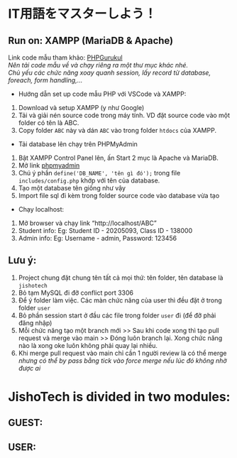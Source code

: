 # IT用語をマスターしよう！
## Run on: XAMPP (MariaDB & Apache)

Link code mẫu tham khảo: [PHPGurukul](https://phpgurukul.com/old-age-home-management-system-using-php-and-mysql/#google_vignette)
<br/>
*Nên tải code mẫu về và chạy riêng ra một thư mục khác nhé.* <br/>
*Chủ yếu các chức năng xoay quanh session, lấy record từ database, foreach, form handling,...*
<br/>
* Hướng dẫn set up code mẫu PHP với VSCode và XAMPP:
1. Download và setup XAMPP (y như Google)
2. Tải và giải nén source code trong máy tính. VD đặt source code vào một folder có tên là ABC.
3. Copy folder ```ABC``` này và dán ```ABC``` vào trong folder ```htdocs``` của XAMPP.
* Tải database lên chạy trên PHPMyAdmin
1. Bật XAMPP Control Panel lên, ấn Start 2 mục là Apache và MariaDB.
2. Mở link [phpmyadmin](http://localhost/phpmyadmin)
3. Chú ý phần ```define('DB_NAME', 'tên gì đó');``` trong file ```includes/config.php``` khớp với tên của database.
4. Tạo một database tên giống như vậy
5. Import file sql đi kèm trong folder source code vào database vừa tạo
* Chạy localhost:
1. Mở browser và chạy link “http://localhost/ABC”
2. Student info: Eg: Student ID - 20205093, Class ID - 138000
3. Admin info: Eg: Username - admin, Password: 123456

## Lưu ý:
1. Project chung đặt chung tên tất cả mọi thứ: tên folder, tên database là ```jishotech```
2. Bỏ tạm MySQL đi đỡ conflict port 3306
3. Để ý folder làm việc. Các màn chức năng của user thì đều đặt ở trong folder ```user```
4. Bỏ phần session start ở đầu các file trong folder ```user``` đi (để đỡ phải đăng nhập)
5. Mỗi chức năng tạo một branch mới >> Sau khi code xong thì tạo pull request và merge vào main >> Đóng luôn branch  lại. Xong chức năng nào là xong oke luôn không phải quay lại nhiều.
6. Khi merge pull request vào main chỉ cần 1 người review là có thể merge 
*nhưng có thể by pass bằng tick vào force merge nếu lúc đó không nhờ được ai*
# JishoTech is divided in two modules:

## GUEST:

## USER:

